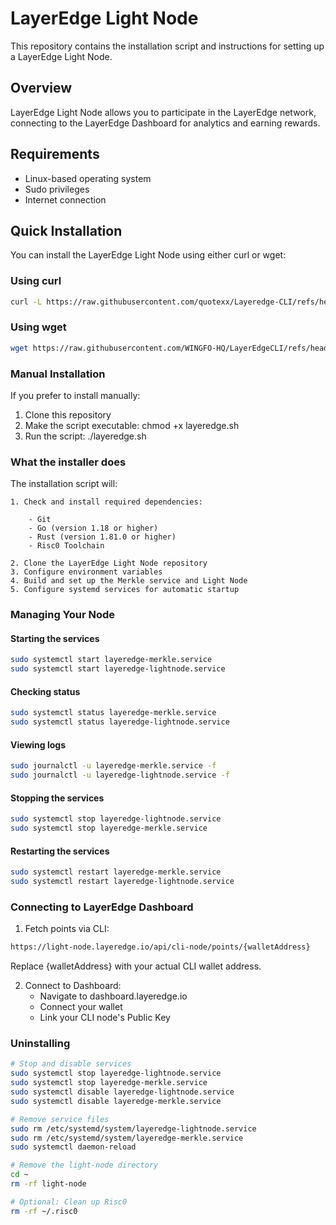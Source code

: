 # LayerEdge Light Node

This repository contains the installation script and instructions for setting up a LayerEdge Light Node.

## Overview

LayerEdge Light Node allows you to participate in the LayerEdge network, connecting to the LayerEdge Dashboard for analytics and earning rewards.

## Requirements

- Linux-based operating system
- Sudo privileges
- Internet connection

## Quick Installation

You can install the LayerEdge Light Node using either curl or wget:

### Using curl

```bash
curl -L https://raw.githubusercontent.com/quotexx/Layeredge-CLI/refs/heads/main/cli.sh -o cli.sh && chmod +x cli.sh && ./cli.sh
```

### Using wget

```bash
wget https://raw.githubusercontent.com/WINGFO-HQ/LayerEdgeCLI/refs/heads/main/layeredge.sh && chmod +x layeredge.sh && ./layeredge.sh
```

### Manual Installation

If you prefer to install manually:

1. Clone this repository
2. Make the script executable: chmod +x layeredge.sh
3. Run the script: ./layeredge.sh

### What the installer does

The installation script will:

    1. Check and install required dependencies:

        - Git
        - Go (version 1.18 or higher)
        - Rust (version 1.81.0 or higher)
        - Risc0 Toolchain

    2. Clone the LayerEdge Light Node repository
    3. Configure environment variables
    4. Build and set up the Merkle service and Light Node
    5. Configure systemd services for automatic startup

### Managing Your Node

#### Starting the services

```bash
sudo systemctl start layeredge-merkle.service
sudo systemctl start layeredge-lightnode.service
```

#### Checking status

```bash
sudo systemctl status layeredge-merkle.service
sudo systemctl status layeredge-lightnode.service
```

#### Viewing logs

```bash
sudo journalctl -u layeredge-merkle.service -f
sudo journalctl -u layeredge-lightnode.service -f
```

#### Stopping the services

```bash
sudo systemctl stop layeredge-lightnode.service
sudo systemctl stop layeredge-merkle.service
```

#### Restarting the services

```bash
sudo systemctl restart layeredge-merkle.service
sudo systemctl restart layeredge-lightnode.service
```

### Connecting to LayerEdge Dashboard

1. Fetch points via CLI:

```bash
https://light-node.layeredge.io/api/cli-node/points/{walletAddress}
```

Replace {walletAddress} with your actual CLI wallet address.

2. Connect to Dashboard:
   - Navigate to dashboard.layeredge.io
   - Connect your wallet
   - Link your CLI node's Public Key

### Uninstalling

```bash
# Stop and disable services
sudo systemctl stop layeredge-lightnode.service
sudo systemctl stop layeredge-merkle.service
sudo systemctl disable layeredge-lightnode.service
sudo systemctl disable layeredge-merkle.service

# Remove service files
sudo rm /etc/systemd/system/layeredge-lightnode.service
sudo rm /etc/systemd/system/layeredge-merkle.service
sudo systemctl daemon-reload

# Remove the light-node directory
cd ~
rm -rf light-node

# Optional: Clean up Risc0
rm -rf ~/.risc0
```
